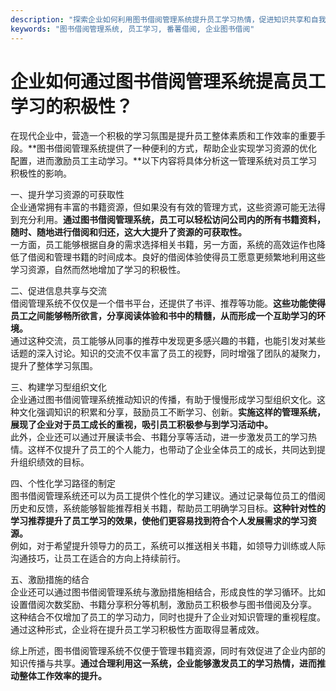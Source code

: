 ```yaml
---
description: "探索企业如何利用图书借阅管理系统提升员工学习热情，促进知识共享和自我提升。"
keywords: "图书借阅管理系统, 员工学习, 番薯借阅, 企业图书借阅"
---
```

# 企业如何通过图书借阅管理系统提高员工学习的积极性？

在现代企业中，营造一个积极的学习氛围是提升员工整体素质和工作效率的重要手段。**图书借阅管理系统提供了一种便利的方式，帮助企业实现学习资源的优化配置，进而激励员工主动学习。**以下内容将具体分析这一管理系统对员工学习积极性的影响。

一、提升学习资源的可获取性  
企业通常拥有丰富的书籍资源，但如果没有有效的管理方式，这些资源可能无法得到充分利用。**通过图书借阅管理系统，员工可以轻松访问公司内的所有书籍资料，随时、随地进行借阅和归还，这大大提升了资源的可获取性。**  
一方面，员工能够根据自身的需求选择相关书籍，另一方面，系统的高效运作也降低了借阅和管理书籍的时间成本。良好的借阅体验使得员工愿意更频繁地利用这些学习资源，自然而然地增加了学习的积极性。

二、促进信息共享与交流  
借阅管理系统不仅仅是一个借书平台，还提供了书评、推荐等功能。**这些功能使得员工之间能够畅所欲言，分享阅读体验和书中的精髓，从而形成一个互助学习的环境。**  
通过这种交流，员工能够从同事的推荐中发现更多感兴趣的书籍，也能引发对某些话题的深入讨论。知识的交流不仅丰富了员工的视野，同时增强了团队的凝聚力，提升了整体学习氛围。

三、构建学习型组织文化  
企业通过图书借阅管理系统推动知识的传播，有助于慢慢形成学习型组织文化。这种文化强调知识的积累和分享，鼓励员工不断学习、创新。**实施这样的管理系统，展现了企业对于员工成长的重视，吸引员工积极参与到学习活动中。**  
此外，企业还可以通过开展读书会、书籍分享等活动，进一步激发员工的学习热情。这样不仅提升了员工的个人能力，也带动了企业全体员工的成长，共同达到提升组织绩效的目标。

四、个性化学习路径的制定  
图书借阅管理系统还可以为员工提供个性化的学习建议。通过记录每位员工的借阅历史和反馈，系统能够智能推荐相关书籍，帮助员工明确学习目标。**这种针对性的学习推荐提升了员工学习的效果，使他们更容易找到符合个人发展需求的学习资源。**  
例如，对于希望提升领导力的员工，系统可以推送相关书籍，如领导力训练或人际沟通技巧，让员工在适合的方向上持续前行。

五、激励措施的结合  
企业还可以通过图书借阅管理系统与激励措施相结合，形成良性的学习循环。比如设置借阅次数奖励、书籍分享积分等机制，激励员工积极参与图书借阅及分享。  
这种结合不仅增加了员工的学习动力，同时也提升了企业对知识管理的重视程度。通过这种形式，企业将在提升员工学习积极性方面取得显著成效。

综上所述，图书借阅管理系统不仅便于管理书籍资源，同时有效促进了企业内部的知识传播与共享。**通过合理利用这一系统，企业能够激发员工的学习热情，进而推动整体工作效率的提升。**
